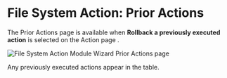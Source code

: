 # File System Action: Prior Actions

The Prior Actions page is available when **Rollback a previously executed action** is selected on
the Action page .

![File System Action Module Wizard Prior Actions page](/img/product_docs/accessanalyzer/11.6/accessanalyzer/admin/action/filesystem/prioractions.webp)

Any previously executed actions appear in the table.
